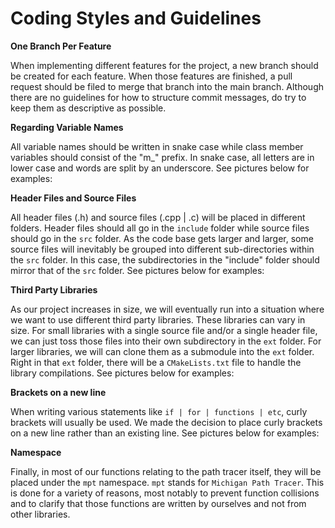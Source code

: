 # Coding Styles and Guidelines
**One Branch Per Feature**

When implementing different features for the project, a new branch should be created
for each feature. When those features are finished, a pull request should be filed to
merge that branch into the main branch. Although there are no guidelines for how to
structure commit messages, do try to keep them as descriptive as possible.

**Regarding Variable Names**

All variable names should be written in snake case while class member variables should
consist of the "m_" prefix. In snake case, all letters are in lower case and words are
split by an underscore. See pictures below for examples:

**Header Files and Source Files**

All header files (.h) and source files (.cpp | .c) will be placed in different folders.
Header files should all go in the ```include``` folder while source files should go in
the ```src``` folder. As the code base gets larger and larger, some source files will
inevitably be grouped into different sub-directories within the ```src``` folder. In
this case, the subdirectories in the "include" folder should mirror that of the ```src```
folder. See pictures below for examples:

**Third Party Libraries**

As our project increases in size, we will eventually run into a situation where we want
to use different third party libraries. These libraries can vary in size. For small
libraries with a single source file and/or a single header file, we can just toss those
files into their own subdirectory in the ```ext``` folder. For larger libraries, we will
can clone them as a submodule into the ```ext``` folder. Right in that ```ext``` folder,
there will be a ```CMakeLists.txt``` file to handle the library compilations. See pictures
below for examples:

**Brackets on a new line**

When writing various statements like ```if | for | functions | etc```, curly brackets will
usually be used. We made the decision to place curly brackets on a new line rather than an
existing line. See pictures below for examples:

**Namespace**

Finally, in most of our functions relating to the path tracer itself, they will be placed
under the ```mpt``` namespace. ```mpt``` stands for ```Michigan Path Tracer```. This is
done for a variety of reasons, most notably to prevent function collisions and to clarify
that those functions are written by ourselves and not from other libraries.
